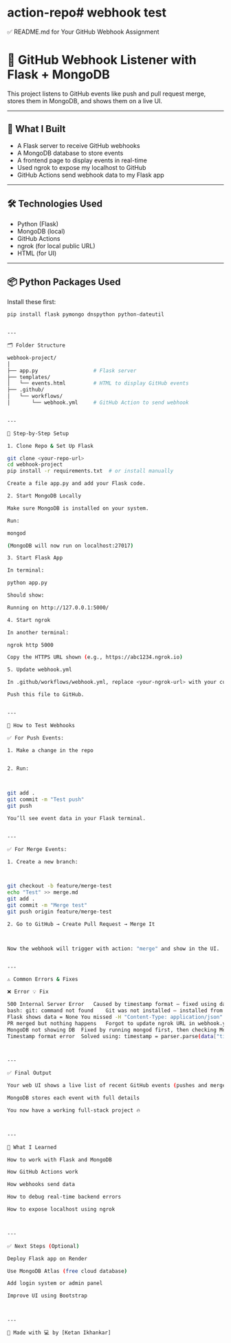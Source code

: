 # action-repo# webhook test
✅ README.md for Your GitHub Webhook Assignment

# 🔔 GitHub Webhook Listener with Flask + MongoDB

This project listens to GitHub events like push and pull request merge, stores them in MongoDB, and shows them on a live UI.

---

## 📌 What I Built

- A Flask server to receive GitHub webhooks
- A MongoDB database to store events
- A frontend page to display events in real-time
- Used ngrok to expose my localhost to GitHub
- GitHub Actions send webhook data to my Flask app

---

## 🛠 Technologies Used

- Python (Flask)
- MongoDB (local)
- GitHub Actions
- ngrok (for local public URL)
- HTML (for UI)

---

## 📦 Python Packages Used

Install these first:

```bash
pip install flask pymongo dnspython python-dateutil


---

🗂 Folder Structure

webhook-project/
│
├── app.py                  # Flask server
├── templates/
│   └── events.html         # HTML to display GitHub events
├── .github/
│   └── workflows/
│       └── webhook.yml     # GitHub Action to send webhook


---

🚀 Step-by-Step Setup

1. Clone Repo & Set Up Flask

git clone <your-repo-url>
cd webhook-project
pip install -r requirements.txt  # or install manually

Create a file app.py and add your Flask code.

2. Start MongoDB Locally

Make sure MongoDB is installed on your system.

Run:

mongod

(MongoDB will now run on localhost:27017)

3. Start Flask App

In terminal:

python app.py

Should show:

Running on http://127.0.0.1:5000/

4. Start ngrok

In another terminal:

ngrok http 5000

Copy the HTTPS URL shown (e.g., https://abc1234.ngrok.io)

5. Update webhook.yml

In .github/workflows/webhook.yml, replace <your-ngrok-url> with your current ngrok HTTPS URL.

Push this file to GitHub.


---

🧪 How to Test Webhooks

✅ For Push Events:

1. Make a change in the repo


2. Run:



git add .
git commit -m "Test push"
git push

You’ll see event data in your Flask terminal.


---

✅ For Merge Events:

1. Create a new branch:



git checkout -b feature/merge-test
echo "Test" >> merge.md
git add .
git commit -m "Merge test"
git push origin feature/merge-test

2. Go to GitHub → Create Pull Request → Merge It



Now the webhook will trigger with action: "merge" and show in the UI.


---

⚠ Common Errors & Fixes

❌ Error	💡 Fix

500 Internal Server Error	Caused by timestamp format — fixed using dateutil.parser
bash: git: command not found	Git was not installed — installed from git-scm.com
Flask shows data = None	You missed -H "Content-Type: application/json" in curl
PR merged but nothing happens	Forgot to update ngrok URL in webhook.yml
MongoDB not showing DB	Fixed by running mongod first, then checking MongoDB Compass
Timestamp format error	Solved using: timestamp = parser.parse(data["timestamp"])



---

✅ Final Output

Your web UI shows a live list of recent GitHub events (pushes and merges)

MongoDB stores each event with full details

You now have a working full-stack project 🔥



---

🧠 What I Learned

How to work with Flask and MongoDB

How GitHub Actions work

How webhooks send data

How to debug real-time backend errors

How to expose localhost using ngrok



---

✅ Next Steps (Optional)

Deploy Flask app on Render

Use MongoDB Atlas (free cloud database)

Add login system or admin panel

Improve UI using Bootstrap



---

🙌 Made with 💻 by [Ketan Ikhankar]

